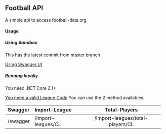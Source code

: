 ## Football API
A simple api to access football-data.org


#### Usage

##### Using Sandbox 

This has the latest commit from master branch

[Using Swagger UI](https://football-api-dev.azurewebsites.net/swagger)


##### Running locally

You need .NET Core 2.1+

[You need a valid League Code](http://www.football-data.org/docs/v1/index.html#league_codes) You can use the 2 method availables:




| Swagger | Import-League | Total-Players |
| ------- |:-----------|:-----------------:|
| /swagger | /import-leagues/CL | /import-leagues/total-players/CL |
